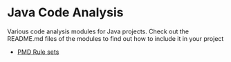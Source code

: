 Java Code Analysis
====================
Various code analysis modules for Java projects. Check out the README.md files of the modules to find out how to include
 it in your project

- [PMD Rule sets](pmd-rulesets)
